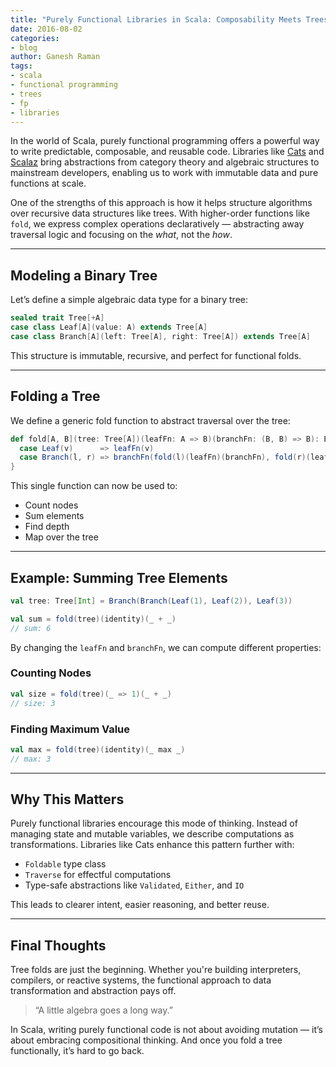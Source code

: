 ```yaml
---
title: "Purely Functional Libraries in Scala: Composability Meets Trees"
date: 2016-08-02
categories:
- blog
author: Ganesh Raman
tags:
- scala
- functional programming
- trees
- fp
- libraries
---
```


In the world of Scala, purely functional programming offers a powerful way to write predictable, composable, and reusable code. Libraries like [Cats](https://typelevel.org/cats/) and [Scalaz](https://scalaz.github.io/7/) bring abstractions from category theory and algebraic structures to mainstream developers, enabling us to work with immutable data and pure functions at scale.

One of the strengths of this approach is how it helps structure algorithms over recursive data structures like trees. With higher-order functions like `fold`, we express complex operations declaratively — abstracting away traversal logic and focusing on the *what*, not the *how*.

---

## Modeling a Binary Tree

Let’s define a simple algebraic data type for a binary tree:

```scala
sealed trait Tree[+A]
case class Leaf[A](value: A) extends Tree[A]
case class Branch[A](left: Tree[A], right: Tree[A]) extends Tree[A]
```

This structure is immutable, recursive, and perfect for functional folds.

---

## Folding a Tree

We define a generic fold function to abstract traversal over the tree:

```scala
def fold[A, B](tree: Tree[A])(leafFn: A => B)(branchFn: (B, B) => B): B = tree match {
  case Leaf(v)      => leafFn(v)
  case Branch(l, r) => branchFn(fold(l)(leafFn)(branchFn), fold(r)(leafFn)(branchFn))
}
```

This single function can now be used to:

- Count nodes
- Sum elements
- Find depth
- Map over the tree

---

## Example: Summing Tree Elements

```scala
val tree: Tree[Int] = Branch(Branch(Leaf(1), Leaf(2)), Leaf(3))

val sum = fold(tree)(identity)(_ + _)
// sum: 6
```

By changing the `leafFn` and `branchFn`, we can compute different properties:

### Counting Nodes
```scala
val size = fold(tree)(_ => 1)(_ + _)
// size: 3
```

### Finding Maximum Value
```scala
val max = fold(tree)(identity)(_ max _)
// max: 3
```

---

## Why This Matters

Purely functional libraries encourage this mode of thinking. Instead of managing state and mutable variables, we describe computations as transformations. Libraries like Cats enhance this pattern further with:

- `Foldable` type class
- `Traverse` for effectful computations
- Type-safe abstractions like `Validated`, `Either`, and `IO`

This leads to clearer intent, easier reasoning, and better reuse.

---

## Final Thoughts

Tree folds are just the beginning. Whether you're building interpreters, compilers, or reactive systems, the functional approach to data transformation and abstraction pays off.

> “A little algebra goes a long way.”

In Scala, writing purely functional code is not about avoiding mutation — it’s about embracing compositional thinking. And once you fold a tree functionally, it’s hard to go back.

